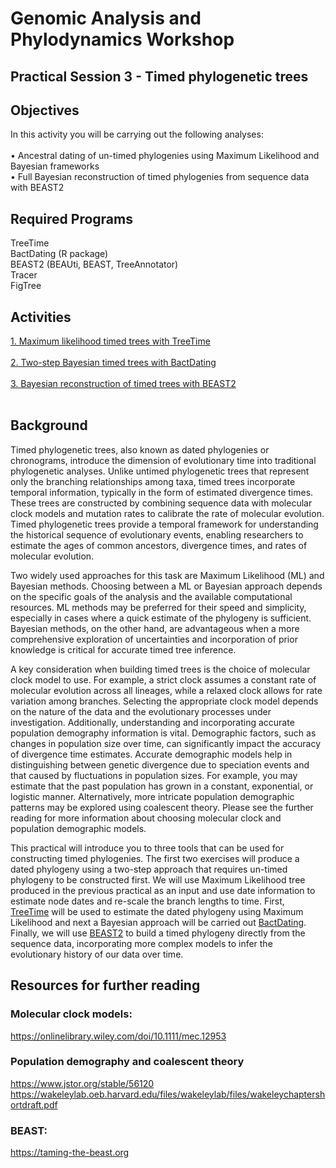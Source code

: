 # Genomic Analysis and Phylodynamics Workshop

## Practical Session 3 - Timed phylogenetic trees


Objectives
---

In this activity you will be carrying out the following analyses:<br>
<br>
•	Ancestral dating of un-timed phylogenies using Maximum Likelihood and Bayesian frameworks <br>
•	Full Bayesian reconstruction of timed phylogenies from sequence data with BEAST2 <br>


Required Programs
---

TreeTime <br>
BactDating (R package) <br>
BEAST2 (BEAUti, BEAST, TreeAnnotator) <br>
Tracer <br>
FigTree <br>

## Activities

[1. Maximum likelihood timed trees with TreeTime](TreeTime.md)<br>
<br>
[2. Two-step Bayesian timed trees with BactDating](BactDating.html)<br>
<br>
[3. Bayesian reconstruction of timed trees with BEAST2](Beast.md)<br>
<br>


Background
---

Timed phylogenetic trees, also known as dated phylogenies or chronograms, introduce the dimension of evolutionary time into traditional phylogenetic analyses. Unlike untimed phylogenetic trees that represent only the branching relationships among taxa, timed trees incorporate temporal information, typically in the form of estimated divergence times. These trees are constructed by combining sequence data with molecular clock models and mutation rates to calibrate the rate of molecular evolution. Timed phylogenetic trees provide a temporal framework for understanding the historical sequence of evolutionary events, enabling researchers to estimate the ages of common ancestors, divergence times, and rates of molecular evolution. 

Two widely used approaches for this task are Maximum Likelihood (ML) and Bayesian methods. Choosing between a ML or Bayesian approach depends on the specific goals of the analysis and the available computational resources. ML methods may be preferred for their speed and simplicity, especially in cases where a quick estimate of the phylogeny is sufficient. Bayesian methods, on the other hand, are advantageous when a more comprehensive exploration of uncertainties and incorporation of prior knowledge is critical for accurate timed tree inference.

A key consideration when building timed trees is the choice of molecular clock model to use. For example, a strict clock assumes a constant rate of molecular evolution across all lineages, while a relaxed clock allows for rate variation among branches. Selecting the appropriate clock model depends on the nature of the data and the evolutionary processes under investigation. Additionally, understanding and incorporating accurate population demography information is vital. Demographic factors, such as changes in population size over time, can significantly impact the accuracy of divergence time estimates. Accurate demographic models help in distinguishing between genetic divergence due to speciation events and that caused by fluctuations in population sizes. For example, you may estimate that the past population has grown in a constant, exponential, or logistic manner. Alternatively, more intricate population demographic patterns may be explored using coalescent theory. Please see the further reading for more information about choosing molecular clock and population demographic models.

This practical will introduce you to three tools that can be used for constructing timed phylogenies. The first two exercises will produce a dated phylogeny using a two-step approach that requires un-timed phylogeny to be constructed first. We will use Maximum Likelihood tree produced in the previous practical as an input and use date information to estimate node dates and re-scale the branch lengths to time. First, [TreeTime](https://treetime.readthedocs.io/en/latest/tutorials/timetree.html) will be used to estimate the dated phylogeny using Maximum Likelihood and next a Bayesian approach will be carried out [BactDating](https://www.ncbi.nlm.nih.gov/pmc/articles/pmid/30184106/). Finally, we will use [BEAST2](https://www.beast2.org) to build a timed phylogeny directly from the sequence data, incorporating more complex models to infer the evolutionary history of our data over time. 




## Resources for further reading

### Molecular clock models: <br>

https://onlinelibrary.wiley.com/doi/10.1111/mec.12953 <br>

### Population demography and coalescent theory

https://www.jstor.org/stable/56120 <br>
https://wakeleylab.oeb.harvard.edu/files/wakeleylab/files/wakeleychaptershortdraft.pdf <br>


### BEAST: <br>

https://taming-the-beast.org <br>

